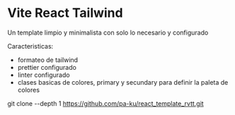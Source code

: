 # Vite React Tailwind

Un template limpio y minimalista con solo lo necesario y configurado

Caracteristicas:
- formateo de tailwind
- prettier configurado
- linter configurado
- clases basicas de colores,  primary y secundary para definir la paleta de colores



git clone --depth 1 https://github.com/pa-ku/react_template_rvtt.git

